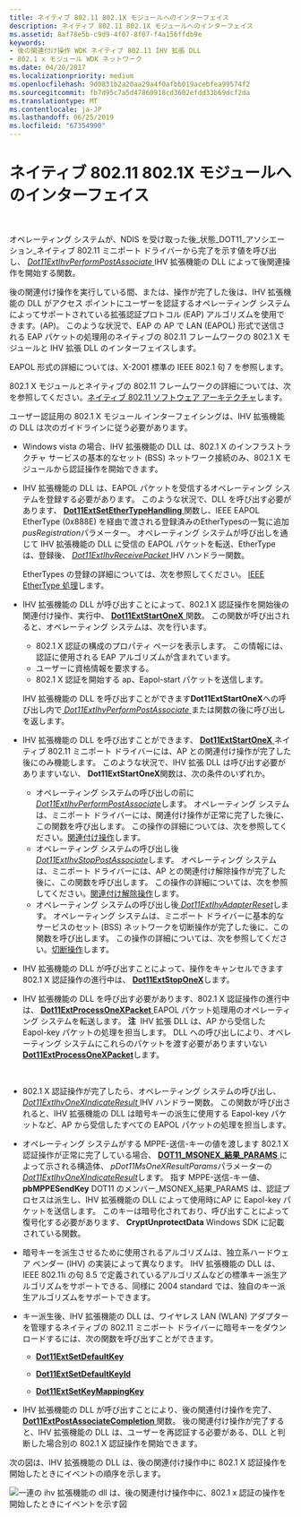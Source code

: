 ```yaml
---
title: ネイティブ 802.11 802.1X モジュールへのインターフェイス
description: ネイティブ 802.11 802.1X モジュールへのインターフェイス
ms.assetid: 8af78e5b-c9d9-4f07-8f07-f4a156ffdb9e
keywords:
- 後の関連付け操作 WDK ネイティブ 802.11 IHV 拡張 DLL
- 802.1 x モジュール WDK ネットワーク
ms.date: 04/20/2017
ms.localizationpriority: medium
ms.openlocfilehash: 9d0831b2a20aa29a4f0afbb019acebfea99574f2
ms.sourcegitcommit: fb7d95c7a5d47860918cd3602efdd33b69dcf2da
ms.translationtype: MT
ms.contentlocale: ja-JP
ms.lasthandoff: 06/25/2019
ms.locfileid: "67354990"
---
```

# <a name="interface-to-the-native-80211-8021x-module"></a>ネイティブ 802.11 802.1X モジュールへのインターフェイス




 

オペレーティング システムが、NDIS を受け取った後\_状態\_DOT11\_アソシエーション\_ネイティブ 802.11 ミニポート ドライバーから完了を示す値を呼び出し、 [ *Dot11ExtIhvPerformPostAssociate* ](https://docs.microsoft.com/windows-hardware/drivers/ddi/content/wlanihv/nc-wlanihv-dot11extihv_perform_post_associate) IHV 拡張機能の DLL によって後関連操作を開始する関数。

後の関連付け操作を実行している間、または、操作が完了した後は、IHV 拡張機能の DLL がアクセス ポイントにユーザーを認証するオペレーティング システムによってサポートされている拡張認証プロトコル (EAP) アルゴリズムを使用できます。(AP)。 このような状況で、EAP の AP で LAN (EAPOL) 形式で送信される EAP パケットの処理用のネイティブの 802.11 フレームワークの 802.1 X モジュールと IHV 拡張 DLL のインターフェイスします。

EAPOL 形式の詳細については、X-2001 標準の IEEE 802.1 句 7 を参照します。

802.1 X モジュールとネイティブの 802.11 フレームワークの詳細については、次を参照してください。[ネイティブ 802.11 ソフトウェア アーキテクチャ](native-802-11-software-architecture.md)します。

ユーザー認証用の 802.1 X モジュール インターフェイシングは、IHV 拡張機能の DLL は次のガイドラインに従う必要があります。

-   Windows vista の場合、IHV 拡張機能の DLL は、802.1 X のインフラストラクチャ サービスの基本的なセット (BSS) ネットワーク接続のみ、802.1 X モジュールから認証操作を開始できます。

-   IHV 拡張機能の DLL は、EAPOL パケットを受信するオペレーティング システムを登録する必要があります。 このような状況で、DLL を呼び出す必要があります、 [ **Dot11ExtSetEtherTypeHandling** ](https://docs.microsoft.com/windows-hardware/drivers/ddi/content/wlanihv/nc-wlanihv-dot11ext_set_ethertype_handling)関数し、IEEE EAPOL EtherType (0x888E) を経由で渡される登録済みのEtherTypesの一覧に追加*pusRegistration*パラメーター。 オペレーティング システムが呼び出しを通じて IHV 拡張機能の DLL に受信の EAPOL パケットを転送、EtherType は、登録後、 [ *Dot11ExtIhvReceivePacket* ](https://docs.microsoft.com/windows-hardware/drivers/ddi/content/wlanihv/nc-wlanihv-dot11extihv_receive_packet) IHV ハンドラー関数。

    EtherTypes の登録の詳細については、次を参照してください。 [IEEE EtherType 処理](ieee-ethertype-handling.md)します。

-   IHV 拡張機能の DLL が呼び出すことによって、802.1 X 認証操作を開始後の関連付け操作、実行中、 [ **Dot11ExtStartOneX** ](https://docs.microsoft.com/windows-hardware/drivers/ddi/content/wlanihv/nc-wlanihv-dot11ext_onex_start)関数。 この関数が呼び出されると、オペレーティング システムは、次を行います。

    -   802.1 X 認証の構成のプロパティ ページを表示します。 この情報には、認証に使用される EAP アルゴリズムが含まれています。
    -   ユーザーに資格情報を要求する。
    -   802.1 X 認証を開始する ap、Eapol-start パケットを送信します。

    IHV 拡張機能の DLL を呼び出すことができます**Dot11ExtStartOneX**への呼び出し内で[ *Dot11ExtIhvPerformPostAssociate* ](https://docs.microsoft.com/windows-hardware/drivers/ddi/content/wlanihv/nc-wlanihv-dot11extihv_perform_post_associate)または関数の後に呼び出しを返します。

-   IHV 拡張機能の DLL を呼び出すことができます、 [ **Dot11ExtStartOneX** ](https://docs.microsoft.com/windows-hardware/drivers/ddi/content/wlanihv/nc-wlanihv-dot11ext_onex_start)ネイティブ 802.11 ミニポート ドライバーには、AP との関連付け操作が完了した後にのみ機能します。 このような状況で、IHV 拡張 DLL は呼び出す必要がありますいない、 **Dot11ExtStartOneX**関数は、次の条件のいずれか。
    -   オペレーティング システムの呼び出しの前に[ *Dot11ExtIhvPerformPostAssociate*](https://docs.microsoft.com/windows-hardware/drivers/ddi/content/wlanihv/nc-wlanihv-dot11extihv_perform_post_associate)します。 オペレーティング システムは、ミニポート ドライバーには、関連付け操作が正常に完了した後に、この関数を呼び出します。 この操作の詳細については、次を参照してください。[関連付け操作](association-operations.md)します。
    -   オペレーティング システムの呼び出し後[ *Dot11ExtIhvStopPostAssociate*](https://docs.microsoft.com/windows-hardware/drivers/ddi/content/wlanihv/nc-wlanihv-dot11extihv_stop_post_associate)します。 オペレーティング システムは、ミニポート ドライバーには、AP との関連付け解除操作が完了した後に、この関数を呼び出します。 この操作の詳細については、次を参照してください。[関連付け解除操作](disassociation-operations.md)します。
    -   オペレーティング システムの呼び出し後[ *Dot11ExtIhvAdapterReset*](https://docs.microsoft.com/windows-hardware/drivers/ddi/content/wlanihv/nc-wlanihv-dot11extihv_adapter_reset)します。 オペレーティング システムは、ミニポート ドライバーに基本的なサービスのセット (BSS) ネットワークを切断操作が完了した後に、この関数を呼び出します。 この操作の詳細については、次を参照してください。[切断操作](disconnection-operations.md)します。
-   IHV 拡張機能の DLL が呼び出すことによって、操作をキャンセルできます 802.1 X 認証操作の進行中は、 [ **Dot11ExtStopOneX**](https://docs.microsoft.com/windows-hardware/drivers/ddi/content/wlanihv/nc-wlanihv-dot11ext_onex_stop)します。

-   IHV 拡張機能の DLL を呼び出す必要があります、802.1 X 認証操作の進行中は、 [ **Dot11ExtProcessOneXPacket** ](https://docs.microsoft.com/windows-hardware/drivers/ddi/content/wlanihv/nc-wlanihv-dot11ext_process_onex_packet) EAPOL パケット処理用のオペレーティング システムを転送します。
    **注**  IHV 拡張 DLL は、AP から受信した Eapol-key パケットの処理を担当します。 DLL への呼び出しにより、オペレーティング システムにこれらのパケットを渡す必要がありますいない[ **Dot11ExtProcessOneXPacket**](https://docs.microsoft.com/windows-hardware/drivers/ddi/content/wlanihv/nc-wlanihv-dot11ext_process_onex_packet)します。

     

-   802.1 X 認証操作が完了したら、オペレーティング システムの呼び出し、 [ *Dot11ExtIhvOneXIndicateResult* ](https://docs.microsoft.com/windows-hardware/drivers/ddi/content/wlanihv/nc-wlanihv-dot11extihv_onex_indicate_result) IHV ハンドラー関数。 この関数が呼び出されると、IHV 拡張機能の DLL は暗号キーの派生に使用する Eapol-key パケットなど、AP から受信したすべての EAPOL パケットの処理を担当します。

-   オペレーティング システムがする MPPE-送信-キーの値を渡します 802.1 X 認証操作が正常に完了している場合、 [ **DOT11\_MSONEX\_結果\_PARAMS** ](https://docs.microsoft.com/windows-hardware/drivers/ddi/content/wlanihv/ns-wlanihv-_dot11_msonex_result_params)によって示される構造体、 *pDot11MsOneXResultParams*パラメーターの[ *Dot11ExtIhvOneXIndicateResult*](https://docs.microsoft.com/windows-hardware/drivers/ddi/content/wlanihv/nc-wlanihv-dot11extihv_onex_indicate_result)します。 指す MPPE-送信-キー値、 **pbMPPESendKey** DOT11 のメンバー\_MSONEX\_結果\_PARAMS は、認証プロセスは派生し、IHV 拡張機能の DLL によって使用時にAP に Eapol-key パケットを送信します。 このキーは暗号化されており、呼び出すことによって復号化する必要があります、 **CryptUnprotectData** Windows SDK に記載されている関数。

-   暗号キーを派生させるために使用されるアルゴリズムは、独立系ハードウェア ベンダー (IHV) の実装によって異なります。 IHV 拡張機能の DLL は、IEEE 802.11i の句 8.5 で定義されているアルゴリズムなどの標準キー派生アルゴリズムをサポートできる、同様に 2004 standard では、独自のキー派生アルゴリズムをサポートできます。

-   キー派生後、IHV 拡張機能の DLL は、ワイヤレス LAN (WLAN) アダプターを管理するネイティブの 802.11 ミニポート ドライバーに暗号キーをダウンロードするには、次の関数を呼び出すことができます。

    -   [**Dot11ExtSetDefaultKey**](https://docs.microsoft.com/windows-hardware/drivers/ddi/content/wlanihv/nc-wlanihv-dot11ext_set_default_key)

    -   [**Dot11ExtSetDefaultKeyId**](https://docs.microsoft.com/windows-hardware/drivers/ddi/content/wlanihv/nc-wlanihv-dot11ext_set_default_key_id)

    -   [**Dot11ExtSetKeyMappingKey**](https://docs.microsoft.com/windows-hardware/drivers/ddi/content/wlanihv/nc-wlanihv-dot11ext_set_key_mapping_key)

-   IHV 拡張機能の DLL が呼び出すことにより、後の関連付け操作を完了、 [ **Dot11ExtPostAssociateCompletion** ](https://docs.microsoft.com/windows-hardware/drivers/ddi/content/wlanihv/nc-wlanihv-dot11ext_post_associate_completion)関数。 後の関連付け操作が完了すると、IHV 拡張機能の DLL は、ユーザーを再認証する必要がある、DLL と判断した場合別の 802.1 X 認証操作を開始できます。

次の図は、IHV 拡張機能の DLL は、後の関連付け操作中に 802.1 X 認証操作を開始したときにイベントの順序を示します。

![一連の ihv 拡張機能の dll は、後の関連付け操作中に、802.1 x 認証の操作を開始したときにイベントを示す図](images/ihv-ext-802.1x.png)

 

 





